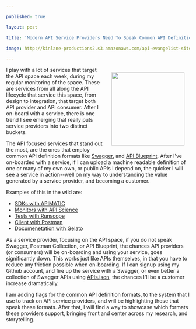 ---
published: true
layout: post
title: 'Modern API Service Providers Need To Speak Common API Definition Formats'
image: http://kinlane-productions2.s3.amazonaws.com/api-evangelist-site/blog/bw-speak-api-definitions.png
---

<p><img style="padding: 15px;" src="https://kinlane-productions2.s3.amazonaws.com/api-evangelist-site/blog/bw-speak-api-definitions.png" alt="" width="200" align="right" />
<p>I play with a lot of services that target the API space each week, during my regular monitoring of the space. These are services from all along the API lifecycle that service this space, from design to integration, that target both API provider and API consumer. After I on-board with a service, there is one trend I see emerging that really puts service providers into two distinct buckets.&nbsp;
<p>The API focused services that stand out the most, are the ones that employ common API definition formats like <a href="http://swagger.io">Swagger</a>,&nbsp;and&nbsp;<a href="http://apiblueprint.org">API Blueprint</a>. After I've on-boarded with a service, if I can upload a machine readable definition of one or many of my own own, or public APIs I depend on, the quicker I will see a service in action--well on my way to understanding the value generated by a service provider, and becoming a customer.
<p>Examples of this in the wild are:
<ul>
<li><a href="https://apimatic.io/">SDKs with APIMATIC</a></li>
<li><a href="https://www.apiscience.com/">Monitors with API Science</a></li>
<li><a href="https://www.runscope.com/">Tests with Runscope</a></li>
<li><a href="https://www.postman.com/">Client with Postman</a></li>
<li><a href="https://gelato.io/">Documenetation with Gelato</a></li>
</ul>
<p>As a service provider, focusing on the API space, if you do not speak Swagger, Postman Collection, or API Blueprint, the chances API providers (or consumers) will be on-boarding and using your service, goes significantly down. This works just like APIs themselves, in that you have to reduce any friction possible when on-boarding. If I can signup using my Github account, and fire up the service with a Swagger, or even better a collection of Swagger APIs using <a href="http://apisjson.org">APIs.json</a>, the chances I'll be a customer increase dramatically.
<p>I am adding flags for the common API definition formats, to the system that I use to track on API service providers, and will be highlighting those that speak these formats. After that, I will find a way to showcase which formats these providers support, bringing front and center across my research, and storytelling.

